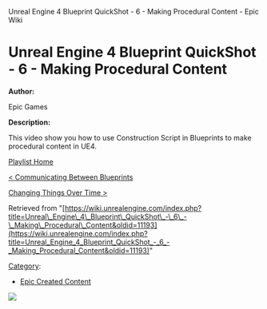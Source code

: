Unreal Engine 4 Blueprint QuickShot - 6 - Making Procedural Content - Epic Wiki                    

Unreal Engine 4 Blueprint QuickShot - 6 - Making Procedural Content
===================================================================

  

**Author:**

Epic Games

**Description:**

This video show you how to use Construction Script in Blueprints to make procedural content in UE4.

[Playlist Home](/Category:Epic_Video_Playlists "Category:Epic Video Playlists")

[< Communicating Between Blueprints](/Unreal_Engine_4_Blueprint_QuickShot_-_5_-_Communicating_Between_Blueprints "Unreal Engine 4 Blueprint QuickShot - 5 - Communicating Between Blueprints")

[Changing Things Over Time >](/Unreal_Engine_4_Blueprint_QuickShot_-_7_-_Changing_Things_Over_Time "Unreal Engine 4 Blueprint QuickShot - 7 - Changing Things Over Time")

Retrieved from "[https://wiki.unrealengine.com/index.php?title=Unreal\_Engine\_4\_Blueprint\_QuickShot\_-\_6\_-\_Making\_Procedural\_Content&oldid=11193](https://wiki.unrealengine.com/index.php?title=Unreal_Engine_4_Blueprint_QuickShot_-_6_-_Making_Procedural_Content&oldid=11193)"

[Category](/Special:Categories "Special:Categories"):

*   [Epic Created Content](/Category:Epic_Created_Content "Category:Epic Created Content")

  ![](https://tracking.unrealengine.com/track.png)